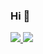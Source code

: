 ### Hi 👋

<a class="mr-3 tips" target="_top" href="mailto:ahmeddinar.cs@gmail.com" original-title="madinar.cse@gmail.com">
  <img src="https://img.shields.io/badge/Mail-black?color=DB4437&labelColor=DB4437&logo=gmail&logoColor=ffffff">
</a>
<a href="https://www.linkedin.com/in/ahmeddinar" rel="nofollow">
  <img src="https://img.shields.io/badge/Connect-black?color=0073B0&labelColor=0073B0&logo=linkedin&logoColor=ffffff">
</a>

<!--
**ahmed-dinar/ahmed-dinar** is a ✨ _special_ ✨ repository because its `README.md` (this file) appears on your GitHub profile.

Here are some ideas to get you started:

- 🔭 I’m currently working on ...
- 🌱 I’m currently learning ...
- 👯 I’m looking to collaborate on ...
- 🤔 I’m looking for help with ...
- 💬 Ask me about ...
- 📫 How to reach me: ...
- 😄 Pronouns: ...
- ⚡ Fun fact: ...
-->
